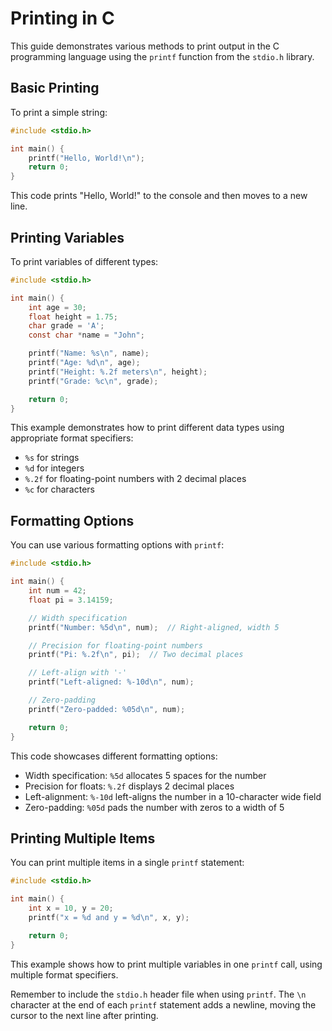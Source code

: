 # Printing in C

This guide demonstrates various methods to print output in the C programming language using the `printf` function from the `stdio.h` library.

## Basic Printing

To print a simple string:

```c
#include <stdio.h>

int main() {
    printf("Hello, World!\n");
    return 0;
}
```

This code prints "Hello, World!" to the console and then moves to a new line.

## Printing Variables

To print variables of different types:

```c
#include <stdio.h>

int main() {
    int age = 30;
    float height = 1.75;
    char grade = 'A';
    const char *name = "John";

    printf("Name: %s\n", name);
    printf("Age: %d\n", age);
    printf("Height: %.2f meters\n", height);
    printf("Grade: %c\n", grade);

    return 0;
}
```

This example demonstrates how to print different data types using appropriate format specifiers:
- `%s` for strings
- `%d` for integers
- `%.2f` for floating-point numbers with 2 decimal places
- `%c` for characters

## Formatting Options

You can use various formatting options with `printf`:

```c
#include <stdio.h>

int main() {
    int num = 42;
    float pi = 3.14159;

    // Width specification
    printf("Number: %5d\n", num);  // Right-aligned, width 5

    // Precision for floating-point numbers
    printf("Pi: %.2f\n", pi);  // Two decimal places

    // Left-align with '-'
    printf("Left-aligned: %-10d\n", num);

    // Zero-padding
    printf("Zero-padded: %05d\n", num);

    return 0;
}
```

This code showcases different formatting options:
- Width specification: `%5d` allocates 5 spaces for the number
- Precision for floats: `%.2f` displays 2 decimal places
- Left-alignment: `%-10d` left-aligns the number in a 10-character wide field
- Zero-padding: `%05d` pads the number with zeros to a width of 5

## Printing Multiple Items

You can print multiple items in a single `printf` statement:

```c
#include <stdio.h>

int main() {
    int x = 10, y = 20;
    printf("x = %d and y = %d\n", x, y);

    return 0;
}
```

This example shows how to print multiple variables in one `printf` call, using multiple format specifiers.

Remember to include the `stdio.h` header file when using `printf`. The `\n` character at the end of each `printf` statement adds a newline, moving the cursor to the next line after printing.
